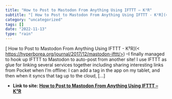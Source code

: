 ```yaml
---
title: "How to Post to Mastodon From Anything Using IFTTT – K²R"
subtitle: "[ How to Post to Mastodon From Anything Using IFTTT - K²R](<"
category: "uncategorized"
tags: []
date: "2022-11-13"
type: "rain"
---
```

[ How to Post to Mastodon From Anything Using IFTTT - K²R](<
https://hyperborea.org/journal/2017/12/mastodon-ifttt/>) –I finally managed to
hook up IFTTT to Mastodon to auto-post from another site! I use IFTTT as glue
for linking several services together including sharing interesting links from
Pocket when I’m offline: I can add a tag in the app on my tablet, and then
when it syncs that tag up to the cloud, […]


* **Link to site:** **[How to Post to Mastodon From Anything Using IFTTT – K²R](None)**